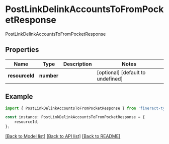 # PostLinkDelinkAccountsToFromPocketResponse

PostLinkDelinkAccountsToFromPocketResponse

## Properties

Name | Type | Description | Notes
------------ | ------------- | ------------- | -------------
**resourceId** | **number** |  | [optional] [default to undefined]

## Example

```typescript
import { PostLinkDelinkAccountsToFromPocketResponse } from 'fineract-typescript-client';

const instance: PostLinkDelinkAccountsToFromPocketResponse = {
    resourceId,
};
```

[[Back to Model list]](../README.md#documentation-for-models) [[Back to API list]](../README.md#documentation-for-api-endpoints) [[Back to README]](../README.md)
